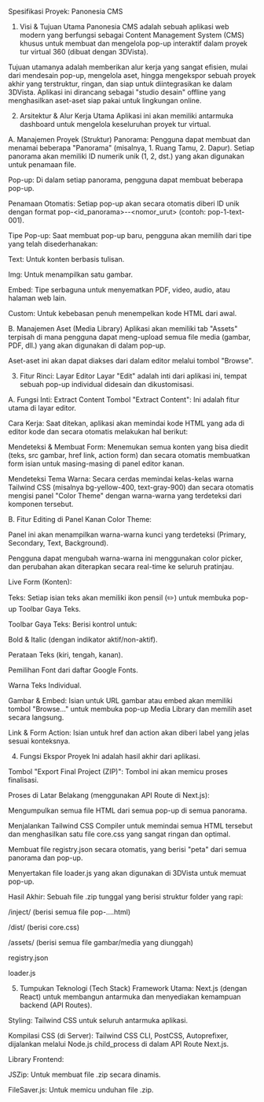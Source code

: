 Spesifikasi Proyek: Panonesia CMS
1. Visi & Tujuan Utama
Panonesia CMS adalah sebuah aplikasi web modern yang berfungsi sebagai Content Management System (CMS) khusus untuk membuat dan mengelola pop-up interaktif dalam proyek tur virtual 360 (dibuat dengan 3DVista).

Tujuan utamanya adalah memberikan alur kerja yang sangat efisien, mulai dari mendesain pop-up, mengelola aset, hingga mengekspor sebuah proyek akhir yang terstruktur, ringan, dan siap untuk diintegrasikan ke dalam 3DVista. Aplikasi ini dirancang sebagai "studio desain" offline yang menghasilkan aset-aset siap pakai untuk lingkungan online.

2. Arsitektur & Alur Kerja Utama
Aplikasi ini akan memiliki antarmuka dashboard untuk mengelola keseluruhan proyek tur virtual.

A. Manajemen Proyek (Struktur)
Panorama: Pengguna dapat membuat dan menamai beberapa "Panorama" (misalnya, 1. Ruang Tamu, 2. Dapur). Setiap panorama akan memiliki ID numerik unik (1, 2, dst.) yang akan digunakan untuk penamaan file.

Pop-up: Di dalam setiap panorama, pengguna dapat membuat beberapa pop-up.

Penamaan Otomatis: Setiap pop-up akan secara otomatis diberi ID unik dengan format pop-<id_panorama>-<tipe>-<nomor_urut> (contoh: pop-1-text-001).

Tipe Pop-up: Saat membuat pop-up baru, pengguna akan memilih dari tipe yang telah disederhanakan:

Text: Untuk konten berbasis tulisan.

Img: Untuk menampilkan satu gambar.

Embed: Tipe serbaguna untuk menyematkan PDF, video, audio, atau halaman web lain.

Custom: Untuk kebebasan penuh menempelkan kode HTML dari awal.

B. Manajemen Aset (Media Library)
Aplikasi akan memiliki tab "Assets" terpisah di mana pengguna dapat meng-upload semua file media (gambar, PDF, dll.) yang akan digunakan di dalam pop-up.

Aset-aset ini akan dapat diakses dari dalam editor melalui tombol "Browse".

3. Fitur Rinci: Layar Editor
Layar "Edit" adalah inti dari aplikasi ini, tempat sebuah pop-up individual didesain dan dikustomisasi.

A. Fungsi Inti: Extract Content
Tombol "Extract Content": Ini adalah fitur utama di layar editor.

Cara Kerja: Saat ditekan, aplikasi akan memindai kode HTML yang ada di editor kode dan secara otomatis melakukan hal berikut:

Mendeteksi & Membuat Form: Menemukan semua konten yang bisa diedit (teks, src gambar, href link, action form) dan secara otomatis membuatkan form isian untuk masing-masing di panel editor kanan.

Mendeteksi Tema Warna: Secara cerdas memindai kelas-kelas warna Tailwind CSS (misalnya bg-yellow-400, text-gray-900) dan secara otomatis mengisi panel "Color Theme" dengan warna-warna yang terdeteksi dari komponen tersebut.

B. Fitur Editing di Panel Kanan
Color Theme:

Panel ini akan menampilkan warna-warna kunci yang terdeteksi (Primary, Secondary, Text, Background).

Pengguna dapat mengubah warna-warna ini menggunakan color picker, dan perubahan akan diterapkan secara real-time ke seluruh pratinjau.

Live Form (Konten):

Teks: Setiap isian teks akan memiliki ikon pensil (✏️) untuk membuka pop-up Toolbar Gaya Teks.

Toolbar Gaya Teks: Berisi kontrol untuk:

Bold & Italic (dengan indikator aktif/non-aktif).

Perataan Teks (kiri, tengah, kanan).

Pemilihan Font dari daftar Google Fonts.

Warna Teks Individual.

Gambar & Embed: Isian untuk URL gambar atau embed akan memiliki tombol "Browse..." untuk membuka pop-up Media Library dan memilih aset secara langsung.

Link & Form Action: Isian untuk href dan action akan diberi label yang jelas sesuai konteksnya.

4. Fungsi Ekspor Proyek
Ini adalah hasil akhir dari aplikasi.

Tombol "Export Final Project (ZIP)": Tombol ini akan memicu proses finalisasi.

Proses di Latar Belakang (menggunakan API Route di Next.js):

Mengumpulkan semua file HTML dari semua pop-up di semua panorama.

Menjalankan Tailwind CSS Compiler untuk memindai semua HTML tersebut dan menghasilkan satu file core.css yang sangat ringan dan optimal.

Membuat file registry.json secara otomatis, yang berisi "peta" dari semua panorama dan pop-up.

Menyertakan file loader.js yang akan digunakan di 3DVista untuk memuat pop-up.

Hasil Akhir: Sebuah file .zip tunggal yang berisi struktur folder yang rapi:

/inject/ (berisi semua file pop-....html)

/dist/ (berisi core.css)

/assets/ (berisi semua file gambar/media yang diunggah)

registry.json

loader.js

5. Tumpukan Teknologi (Tech Stack)
Framework Utama: Next.js (dengan React) untuk membangun antarmuka dan menyediakan kemampuan backend (API Routes).

Styling: Tailwind CSS untuk seluruh antarmuka aplikasi.

Kompilasi CSS (di Server): Tailwind CSS CLI, PostCSS, Autoprefixer, dijalankan melalui Node.js child_process di dalam API Route Next.js.

Library Frontend:

JSZip: Untuk membuat file .zip secara dinamis.

FileSaver.js: Untuk memicu unduhan file .zip.
